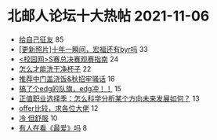 # 北邮人论坛十大热帖 2021-11-06

- [给自己征友](https://bbs.byr.cn/article/Friends/2009450) 85
- [[更新照片]十年一瞬间，宏福还有byr吗](https://bbs.byr.cn/article/Feeling/3172276) 33
- [&lt;校园网&gt;S赛总决赛观赛指南](https://bbs.byr.cn/article/BUPTNet/106320) 24
- [怎么才能洗干净杯子](https://bbs.byr.cn/article/Talking/6310964) 22
- [推荐中门盖浇饭&amp;秋招牢骚话](https://bbs.byr.cn/article/Food/516727) 16
- [搞了个edg的队旗，edg冲！！](https://bbs.byr.cn/article/LOL/29757) 15
- [正值职业选择季：怎么科学分析某个方向未来发展如何？](https://bbs.byr.cn/article/WorkLife/1176015) 13
- [offer比较，求各位大佬](https://bbs.byr.cn/article/Job/2146746) 12
- [冷 但舒服](https://bbs.byr.cn/article/Picture/3304518) 10
- [有人在看《最爱》吗](https://bbs.byr.cn/article/Japanese/69126) 8


